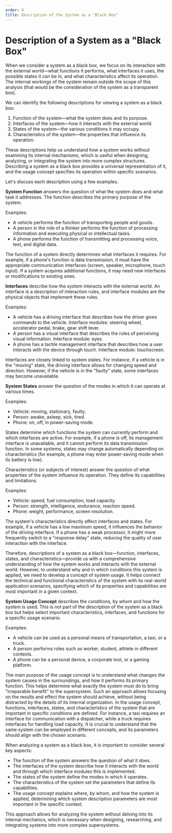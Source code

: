 ```yaml
---
order: 8
title: Description of the System as a "Black Box"
---
```


# Description of a System as a "Black Box"

When we consider a system as a black box, we focus on its interaction with the external world—what functions it performs, what interfaces it uses, the possible states it can be in, and what characteristics affect its operation. The internal workings of the system remain outside the scope of this analysis (that would be the consideration of the system as a transparent box).

We can identify the following descriptions for viewing a system as a black box:

1. Function of the system—what the system does and its purpose.
2. Interfaces of the system—how it interacts with the external world.
3. States of the system—the various conditions it may occupy.
4. Characteristics of the system—the properties that influence its operation.

These descriptions help us understand how a system works without examining its internal mechanisms, which is useful when designing, analyzing, or integrating the system into more complex structures. Describing a system as a black box provides a universal representation of it, and the usage concept specifies its operation within specific scenarios.

Let's discuss each description using a few examples.

**System Function** answers the question of what the system does and what task it addresses. The function describes the primary purpose of the system.

Examples:

* A vehicle performs the function of transporting people and goods.
* A person in the role of a thinker performs the function of processing information and executing physical or intellectual tasks.
* A phone performs the function of transmitting and processing voice, text, and digital data.

The function of a system directly determines what interfaces it requires. For example, if a phone's function is data transmission, it must have the appropriate communication interfaces (screen, speaker, microphone, touch input). If a system acquires additional functions, it may need new interfaces or modifications to existing ones.

**Interfaces** describe how the system interacts with the external world. An interface is a description of interaction rules, and interface modules are the physical objects that implement these rules.

Examples:

* A vehicle has a driving interface that describes how the driver gives commands to the vehicle. Interface modules: steering wheel, accelerator pedal, brake, gear shift lever.
* A person has a visual interface that describes the rules of perceiving visual information. Interface module: eyes.
* A phone has a tactile management interface that describes how a user interacts with the device through touch. Interface module: touchscreen.

Interfaces are closely linked to system states. For instance, if a vehicle is in the "moving" state, the driving interface allows for changing speed and direction. However, if the vehicle is in the "faulty" state, some interfaces may become unavailable.

**System States** answer the question of the modes in which it can operate at various times.

Examples:

* Vehicle: moving, stationary, faulty.
* Person: awake, asleep, sick, tired.
* Phone: on, off, in power-saving mode.

States determine which functions the system can currently perform and which interfaces are active. For example, if a phone is off, its management interface is unavailable, and it cannot perform its data transmission function. In some systems, states may change automatically depending on characteristics (for example, a phone may enter power-saving mode when its battery is low).

Characteristics (or subjects of interest) answer the question of what properties of the system influence its operation. They define its capabilities and limitations.

Examples:

* Vehicle: speed, fuel consumption, load capacity.
* Person: strength, intelligence, endurance, reaction speed.
* Phone: weight, performance, screen resolution.

The system's characteristics directly affect interfaces and states. For example, if a vehicle has a low maximum speed, it influences the behavior of the driving interface. If a phone has a weak processor, it might more frequently switch to a "response delay" state, reducing the quality of user interaction with the interface.

Therefore, descriptions of a system as a black box—function, interfaces, states, and characteristics—provide us with a comprehensive understanding of how the system works and interacts with the external world. However, to understand why and in which conditions this system is applied, we need to develop a concept of system usage. It helps connect the technical and functional characteristics of the system with its real-world application scenarios, specifying which of its properties and capabilities are most important in a given context.

**System Usage Concept** describes the conditions, by whom and how the system is used. This is not part of the description of the system as a black box but helps select important characteristics, interfaces, and functions for a specific usage scenario.

Examples:

* A vehicle can be used as a personal means of transportation, a taxi, or a truck.
* A person performs roles such as worker, student, athlete in different contexts.
* A phone can be a personal device, a corporate tool, or a gaming platform.

The main purpose of the usage concept is to understand what changes the system causes in the surroundings, and how it performs its primary function. This helps determine what exactly the system must do to bring "irreparable benefit" to the supersystem. Such an approach allows focusing on the results and effect the system should achieve, without being distracted by the details of its internal organization. In the usage concept, functions, interfaces, states, and characteristics of the system that are important in specific conditions are defined. For instance, a taxi requires an interface for communication with a dispatcher, while a truck requires interfaces for handling load capacity. It is crucial to understand that the same system can be employed in different concepts, and its parameters should align with the chosen scenario.

When analyzing a system as a black box, it is important to consider several key aspects:

* The function of the system answers the question of what it does.
* The interfaces of the system describe how it interacts with the world and through which interface modules this is implemented.
* The states of the system define the modes in which it operates.
* The characteristics of the system set the parameters that define its capabilities.
* The usage concept explains where, by whom, and how the system is applied, determining which system description parameters are most important in the specific context.

This approach allows for analyzing the system without delving into its internal mechanics, which is necessary when designing, researching, and integrating systems into more complex supersystems.